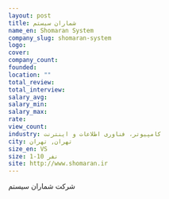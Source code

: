 ```yaml
---
layout: post
title: شماران سیستم
name_en: Shomaran System
company_slug: shomaran-system
logo: 
cover: 
company_count:
founded:
location: ""
total_review: 
total_interview: 
salary_avg: 
salary_min: 
salary_max: 
rate: 
view_count: 
industry: کامپیوتر، فناوری اطلاعات و اینترنت
city: تهران, تهران
size_en: VS
size: 1-10 نفر
site: http://www.shomaran.ir
---
```


شرکت شماران سیستم 
